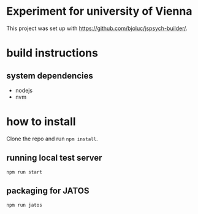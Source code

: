 # Experiment for university of Vienna

This project was set up with https://github.com/bjoluc/jspsych-builder/. 

# build instructions

## system dependencies
- nodejs
- nvm

# how to install 
Clone the repo and run 
`npm install`.
## running local test server
```
npm run start
```
## packaging for JATOS 
``` npm run jatos ```


